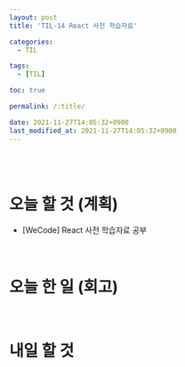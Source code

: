 ```yaml
---
layout: post
title: 'TIL-14 React 사전 학습자료'

categories: 
  - TIL

tags: 
  - [TIL]

toc: true

permalink: /:title/

date: 2021-11-27T14:05:32+0900
last_modified_at: 2021-11-27T14:05:32+0900
---
```


<br>
<br>

# 오늘 할 것 (계획)

- [WeCode] React 사전 학습자료 공부

<br>

# 오늘 한 일 (회고)



<br>

# 내일 할 것

